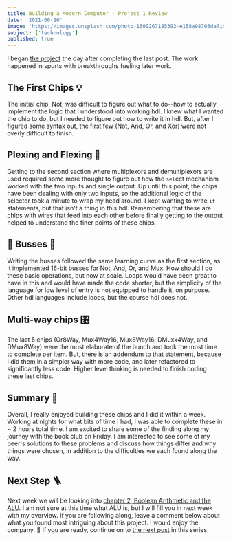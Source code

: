 ```yaml
---
title: Building a Modern Computer - Project 1 Review
date: '2021-06-10'
image: 'https://images.unsplash.com/photo-1600267185393-e158a98703de?ixid=MnwxMjA3fDB8MHxwaG90by1wYWdlfHx8fGVufDB8fHx8&ixlib=rb-1.2.1&auto=format&fit=crop&w=750&q=80'
subject: ['technology']
published: true
---
```


I began [the project](https://www.nand2tetris.org/project01) the day after completing the last post. The work happened in spurts with breakthroughs fueling later work.

## The First Chips 💡

The initial chip, Not, was difficult to figure out what to do--how to actually implement the logic that I understood into working hdl. I knew what I wanted the chip to do, but I needed to figure out how to write it in hdl. But, after I figured some syntax out, the first few (Not, And, Or, and Xor) were not overly difficult to finish.

## Plexing and Flexing 💪

Getting to the second section where multiplexors and demultiplexors are used required some more thought to figure out how the `sel`ect mechanism worked with the two inputs and single output. Up until this point, the chips have been dealing with only two inputs, so the additional logic of the selector took a minute to wrap my head around. I kept wanting to write `if` statements, but that isn't a thing in this hdl. Remembering that these are chips with wires that feed into each other before finally getting to the output helped to understand the finer points of these chips.

## 🚏 Busses 🚌

Writing the busses followed the same learning curve as the first section, as it implemented 16-bit busses for Not, And, Or, and Mux. How should I do these basic operations, but now at scale. Loops would have been great to have in this and would have made the code shorter, but the simplicity of the language for low level of entry is not equipped to handle it, on purpose. Other hdl languages include loops, but the course hdl does not.

## Multi-way chips 🎛️

The last 5 chips (Or8Way, Mux4Way16, Mux8Way16, DMuxx4Way, and DMux8Way) were the most elaborate of the bunch and took the most time to complete per item. But, there is an addendum to that statement, because I did them in a simpler way with more code, and later refactored to significantly less code. Higher level thinking is needed to finish coding these last chips.

## Summary 💭

Overall, I really enjoyed building these chips and I did it within a week. Working at nights for what bits of time I had, I was able to complete these in ~ 2 hours total time. I am excited to share some of the finding along my journey with the book club on Friday. I am interested to see some of my peer's solutions to these problems and discuss how things differ and why things were chosen, in addition to the difficulties we each found along the way.

## Next Step 🪜

Next week we will be looking into [chapter 2, Boolean Arithmetic and the ALU](https://www.coursera.org/learn/build-a-computer#syllabus). I am not sure at this time what ALU is, but I will fill you in next week with my overview. If you are following along, leave a comment below about what you found most intriguing about this project. I would enjoy the company. 🍻 If you are ready, continue on to [the next post](/2021-06-17/) in this series.
